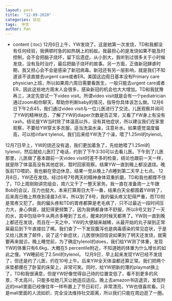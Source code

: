 ```yaml
---
layout: post
title:  "12-09-2020"
categories: 日记
tags:  中文
author: Pan
---
```


* content
{:toc}
12月6日上午，YW发烧了。这是她第一次发烧，TD和我都没有任何经验，我俩顿时急的如热锅上的蚂蚁。我最担心的是发烧如果不能及时控制，会不会把脑子烧坏，留下后遗症。从小到大，我听到过很多关于小时候发烧，没有及时治疗，最后把脑子烧坏的故事。另一方面，正值新冠肆虐时期，我又担心会不会是感染了新冠病毒。新冠还有另一层影响，就是我们不知道该不该直接去urgent care或者ER。美国这边周日基本没有Primary care physician上班，所以如果周六周日需要看医生，一般只能去urgent care或者ER，因此这些地方周末人会很多，感染新冠的机会也大大增加。TD和我犹豫再三，决定先尝试一下video visit。所谓video visit就是会有一个pediatrician通过zoom和你聊天，帮助你判断baby的情况，指导你具体该怎么做。12月6日下午2点45，我们通过video visit与一位儿医进行了交流，儿医观察并询问了YW的精神状态，了解了YW的diaper次数是否正常，又看了YW身上有没有rash。结论是YW当时除了体温高以外，没有其他症状，所以建议我们在家里观察，不要给YW穿太多衣服，适当洗温水澡，注意补水。如果感觉温度偏高，可以给infant tylenol。我们后来给YW洗了个澡，喂了1.25ml的tylenol。







12月7日早上，YW的烧还没有退，我们更加着急了，先给她喂了1.25ml的tylenol，然后就给儿医打了电话，约到了下午3:30可以去看儿医。下午到了儿医那里，儿医做了基本跟前一天video visit时差不多的检查，结论也跟前一天一样，就是除了体温高没有其他症状，暂时回家观察。结果YW一直到晚上都没退烧。晚饭前TD喂奶，我也躺在旁边休息，结果一觉从晚上7点睡到第二天早上七点。
12月8日，YW还在发烧。经过6号7号两天的精神身体双重折磨，TD和我也都撑不住了。TD上周刚刚讲完组会，周六又干了一整天家务。我一直在准备周一上午跟Bob的会议，压力也挺大，本来打算周日大干一番，结果白天全都围着YW转了，后来周日晚上熬夜到凌晨3点半。所以到了8号，我的偏头疼又犯得严重，而TD则是胃疼又犯了。我的偏头疼和TD的胃疼都算是老毛病了，只不过最近一段时间压力大，身心俱疲，就犯得更频繁了。因为我俩都身体不舒服，所以8号又划了一天的水，其中包括中午从两点多睡到了五点，醒来的时候天都黑了。YW则一直到晚上都还在发烧，而且在一天之中，YW的大便越来越稀，从最开始的丸子屎到正常屎最后到下午直接拉了稀。我们查了一下发现腹泻也是病毒感染的常见症状，于是又给儿医发了邮件，说了这个新症状，儿医很快回信说如果到了明天还发烧，就需要再来就诊。晚上睡觉前，为了确定tylenol的does，我们给YW测了体重，发现YW的体重只有6.6kg，大概在5 percentile附近，不知道她的体重为什么增长的如此之慢。YW睡前吃了2.5ml的tylenol。
12月9日，早上起来发现YW已经不发烧了，但还是约了儿医，约在10号上午。后来YW全天体温都还算正常。我们把两个床垫都摞在了卧室的床架上，非常可笑。同时，给YW把新的薄的playmat换上了，TD和我很满意，但是YW好像觉得自己待的位置变低了，看不到更多的风景，不太高兴，只能多给她几天让她适应适应。晚上去amazon书店退货，发现附近的mall里面已经像往年一样布置上了节日彩灯，非常漂亮，YW也很喜欢看。只是mall里面的人流如织，完全没法维持社交距离，所以我们只能在周边逛了一圈。